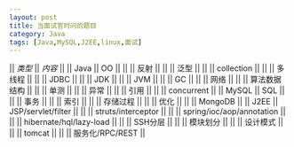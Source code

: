 ```yaml
---
layout: post
title: 当面试官时问的题目
category: Java
tags: [Java,MySQL,J2EE,linux,面试]
---
```


|| *类型* || *内容* ||
|| Java || OO ||
||  || 反射 ||
||  || 泛型 ||
||  || collection ||
||  || 多线程 ||
||  || JDBC ||
||  || JDK ||
||  || JVM ||
||  || GC ||
||  || 网络 ||
||  || 算法数据结构 ||
||  || 单测 ||
||  || 异常 ||
||  || 引用 ||
||  || concurrent ||
|| MySQL || SQL ||
||  || 事务 ||
||  || 索引 ||
||  || 存储过程 ||
||  || 优化 ||
||  || MongoDB ||
|| J2EE || JSP/servlet/filter ||
||  || struts/interceptor ||
||  || spring/ioc/aop/annotation ||
||  || hibernate/hql/lazy-load ||
||  || SSH分层 ||
||  || 模块划分 ||
||  || 设计模式 ||
||  || tomcat ||
||  || 服务化/RPC/REST ||
